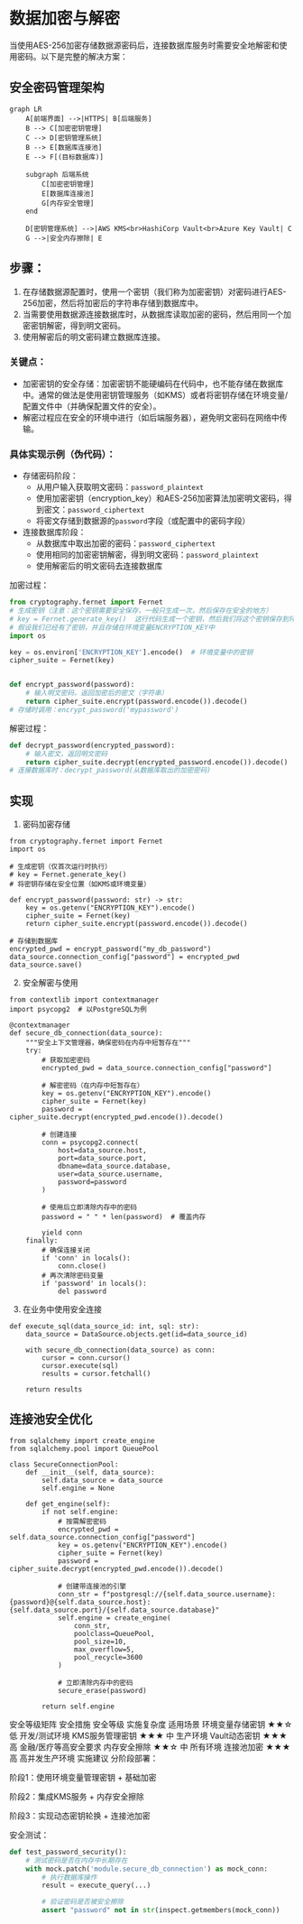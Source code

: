 # 数据加密与解密

当使用AES-256加密存储数据源密码后，连接数据库服务时需要安全地解密和使用密码。以下是完整的解决方案：

## 安全密码管理架构

```mermaid
graph LR
    A[前端界面] -->|HTTPS| B[后端服务]
    B --> C[加密密钥管理]
    C --> D[密钥管理系统]
    B --> E[数据库连接池]
    E --> F[(目标数据库)]

    subgraph 后端系统
        C[加密密钥管理]
        E[数据库连接池]
        G[内存安全管理]
    end

    D[密钥管理系统] -->|AWS KMS<br>HashiCorp Vault<br>Azure Key Vault| C
    G -->|安全内存擦除| E
```

## 步骤：

1. 在存储数据源配置时，使用一个密钥（我们称为加密密钥）对密码进行AES-256加密，然后将加密后的字符串存储到数据库中。
2. 当需要使用数据源连接数据库时，从数据库读取加密的密码，然后用同一个加密密钥解密，得到明文密码。
3. 使用解密后的明文密码建立数据库连接。

### 关键点：

- 加密密钥的安全存储：加密密钥不能硬编码在代码中，也不能存储在数据库中。通常的做法是使用密钥管理服务（如KMS）或者将密钥存储在环境变量/配置文件中（并确保配置文件的安全）。
- 解密过程应在安全的环境中进行（如后端服务器），避免明文密码在网络中传输。

### 具体实现示例（伪代码）：

- 存储密码阶段：
    - 从用户输入获取明文密码：`password_plaintext`
    - 使用加密密钥（encryption_key）和AES-256加密算法加密明文密码，得到密文：`password_ciphertext`
    - 将密文存储到数据源的`password`字段（或配置中的密码字段）
- 连接数据库阶段：
    - 从数据库中取出加密的密码：`password_ciphertext`
    - 使用相同的加密密钥解密，得到明文密码：`password_plaintext`
    - 使用解密后的明文密码去连接数据库

加密过程：

```python
from cryptography.fernet import Fernet
# 生成密钥（注意：这个密钥需要安全保存，一般只生成一次，然后保存在安全的地方）
# key = Fernet.generate_key()  这行代码生成一个密钥，然后我们将这个密钥保存到环境变量中
# 假设我们已经有了密钥，并且存储在环境变量ENCRYPTION_KEY中
import os

key = os.environ['ENCRYPTION_KEY'].encode()  # 环境变量中的密钥
cipher_suite = Fernet(key)


def encrypt_password(password):
    # 输入明文密码，返回加密后的密文（字符串）
    return cipher_suite.encrypt(password.encode()).decode()
# 存储时调用：encrypt_password('mypassword')
```

解密过程：

```python
def decrypt_password(encrypted_password):
    # 输入密文，返回明文密码
    return cipher_suite.decrypt(encrypted_password.encode()).decode()
# 连接数据库时：decrypt_password(从数据库取出的加密密码)
```

## 实现

1. 密码加密存储

```jupyter
from cryptography.fernet import Fernet
import os

# 生成密钥（仅首次运行时执行）
# key = Fernet.generate_key()
# 将密钥存储在安全位置（如KMS或环境变量）

def encrypt_password(password: str) -> str:
    key = os.getenv("ENCRYPTION_KEY").encode()
    cipher_suite = Fernet(key)
    return cipher_suite.encrypt(password.encode()).decode()

# 存储到数据库
encrypted_pwd = encrypt_password("my_db_password")
data_source.connection_config["password"] = encrypted_pwd
data_source.save()
```

2. 安全解密与使用

```jupyter
from contextlib import contextmanager
import psycopg2  # 以PostgreSQL为例

@contextmanager
def secure_db_connection(data_source):
    """安全上下文管理器，确保密码在内存中短暂存在"""
    try:
        # 获取加密密码
        encrypted_pwd = data_source.connection_config["password"]
        
        # 解密密码（在内存中短暂存在）
        key = os.getenv("ENCRYPTION_KEY").encode()
        cipher_suite = Fernet(key)
        password = cipher_suite.decrypt(encrypted_pwd.encode()).decode()
        
        # 创建连接
        conn = psycopg2.connect(
            host=data_source.host,
            port=data_source.port,
            dbname=data_source.database,
            user=data_source.username,
            password=password
        )
        
        # 使用后立即清除内存中的密码
        password = " " * len(password)  # 覆盖内存
        
        yield conn
    finally:
        # 确保连接关闭
        if 'conn' in locals():
            conn.close()
        # 再次清除密码变量
        if 'password' in locals():
            del password
```

3. 在业务中使用安全连接

```jupyter
def execute_sql(data_source_id: int, sql: str):
    data_source = DataSource.objects.get(id=data_source_id)
    
    with secure_db_connection(data_source) as conn:
        cursor = conn.cursor()
        cursor.execute(sql)
        results = cursor.fetchall()
    
    return results
```

## 连接池安全优化

```jupyter
from sqlalchemy import create_engine
from sqlalchemy.pool import QueuePool

class SecureConnectionPool:
    def __init__(self, data_source):
        self.data_source = data_source
        self.engine = None
        
    def get_engine(self):
        if not self.engine:
            # 按需解密密码
            encrypted_pwd = self.data_source.connection_config["password"]
            key = os.getenv("ENCRYPTION_KEY").encode()
            cipher_suite = Fernet(key)
            password = cipher_suite.decrypt(encrypted_pwd.encode()).decode()
            
            # 创建带连接池的引擎
            conn_str = f"postgresql://{self.data_source.username}:{password}@{self.data_source.host}:{self.data_source.port}/{self.data_source.database}"
            self.engine = create_engine(
                conn_str,
                poolclass=QueuePool,
                pool_size=10,
                max_overflow=5,
                pool_recycle=3600
            )
            
            # 立即清除内存中的密码
            secure_erase(password)
        
        return self.engine
```

安全等级矩阵
安全措施 安全等级 实施复杂度 适用场景
环境变量存储密钥 ★★☆ 低 开发/测试环境
KMS服务管理密钥 ★★★ 中 生产环境
Vault动态密钥 ★★★ 高 金融/医疗等高安全要求
内存安全擦除 ★★☆ 中 所有环境
连接池加密 ★★★ 高 高并发生产环境
实施建议
分阶段部署：

阶段1：使用环境变量管理密钥 + 基础加密

阶段2：集成KMS服务 + 内存安全擦除

阶段3：实现动态密钥轮换 + 连接池加密

安全测试：

```python
def test_password_security():
    # 测试密码是否在内存中长期存在
    with mock.patch('module.secure_db_connection') as mock_conn:
        # 执行数据库操作
        result = execute_query(...)

        # 验证密码是否被安全擦除
        assert "password" not in str(inspect.getmembers(mock_conn))
```
